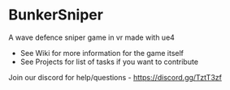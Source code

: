# BunkerSniper
A wave defence sniper game in vr made with ue4 

* See Wiki for more information for the game itself 
* See Projects for list of tasks if you want to contribute 

Join our discord for help/questions - https://discord.gg/TztT3zf
